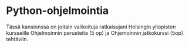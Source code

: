 # Python-ohjelmointia

Tässä kansionssa on joitain valikoituja ratkaisujani Helsingin yliopiston kursseille Ohjelmoinnin perusteita (5 op) ja Ohjemoinnin jatkokurssi (5op) tehtäviin.

